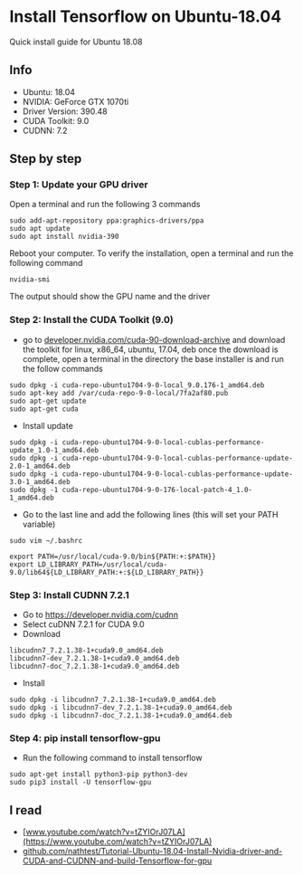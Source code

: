 # Install Tensorflow on Ubuntu-18.04
Quick install guide for Ubuntu 18.08

## Info

- Ubuntu: 18.04
- NVIDIA: GeForce GTX 1070ti
- Driver Version: 390.48
- CUDA Toolkit: 9.0
- CUDNN: 7.2


## Step by step
### Step 1: Update your GPU driver

Open a terminal and run the following 3 commands
```shell
sudo add-apt-repository ppa:graphics-drivers/ppa
sudo apt update
sudo apt install nvidia-390
```
Reboot your computer. To verify the installation, open a terminal and run the following command
```shell
nvidia-smi
```
The output should show the GPU name and the driver

### Step 2: Install the CUDA Toolkit (9.0)

- go to [developer.nvidia.com/cuda-90-download-archive](https://developer.nvidia.com/cuda-90-download-archive) and download the toolkit for linux, x86_64, ubuntu, 17.04, deb once the download is complete, open a terminal in the directory the base installer is and run the follow commands
```shell
sudo dpkg -i cuda-repo-ubuntu1704-9-0-local_9.0.176-1_amd64.deb
sudo apt-key add /var/cuda-repo-9-0-local/7fa2af80.pub
sudo apt-get update
sudo apt-get cuda
```
- Install update
```shell
sudo dpkg -i cuda-repo-ubuntu1704-9-0-local-cublas-performance-update_1.0-1_amd64.deb
sudo dpkg -i cuda-repo-ubuntu1704-9-0-local-cublas-performance-update-2.0-1_amd64.deb
sudo dpkg -i cuda-repo-ubuntu1704-9-0-local-cublas-performance-update-3.0-1_amd64.deb
sudo dpkg -1 cuda-repo-ubuntu1704-9-0-176-local-patch-4_1.0-1_amd64.deb
```
- Go to the last line and add the following lines (this will set your PATH variable)
```shell
sudo vim ~/.bashrc
```
```shell
export PATH=/usr/local/cuda-9.0/bin${PATH:+:$PATH}}
export LD_LIBRARY_PATH=/usr/local/cuda-9.0/lib64${LD_LIBRARY_PATH:+:${LD_LIBRARY_PATH}}
```

### Step 3: Install CUDNN 7.2.1

- Go to https://developer.nvidia.com/cudnn
- Select cuDNN 7.2.1 for CUDA 9.0
- Download
```
libcudnn7_7.2.1.38-1+cuda9.0_amd64.deb
libcudnn7-dev_7.2.1.38-1+cuda9.0_amd64.deb
libcudnn7-doc_7.2.1.38-1+cuda9.0_amd64.deb
```
- Install
```shell
sudo dpkg -i libcudnn7_7.2.1.38-1+cuda9.0_amd64.deb
sudo dpkg -i libcudnn7-dev_7.2.1.38-1+cuda9.0_amd64.deb
sudo dpkg -i libcudnn7-doc_7.2.1.38-1+cuda9.0_amd64.deb
```

### Step 4: pip install tensorflow-gpu

- Run the following command to install tensorflow
```shell
sudo apt-get install python3-pip python3-dev
sudo pip3 install -U tensorflow-gpu
```

## I read

- [www.youtube.com/watch?v=tZYIOrJ07LA](https://www.youtube.com/watch?v=tZYIOrJ07LA)
- [github.com/nathtest/Tutorial-Ubuntu-18.04-Install-Nvidia-driver-and-CUDA-and-CUDNN-and-build-Tensorflow-for-gpu](https://github.com/nathtest/Tutorial-Ubuntu-18.04-Install-Nvidia-driver-and-CUDA-and-CUDNN-and-build-Tensorflow-for-gpu)

